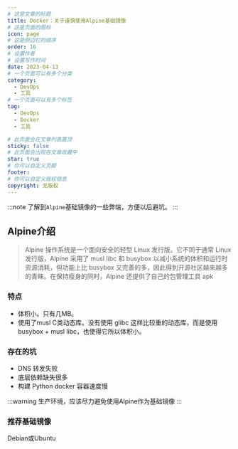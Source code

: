 ```yaml
---
# 这是文章的标题
title: Docker：关于谨慎使用Alpine基础镜像
# 这是页面的图标
icon: page
# 这是侧边栏的顺序
order: 16
# 设置作者
# 设置写作时间
date: 2023-04-13
# 一个页面可以有多个分类
category:
  - DevOps
  - 工具
# 一个页面可以有多个标签
tag:
  - DevOps
  - Docker
  - 工具

# 此页面会在文章列表置顶
sticky: false
# 此页面会出现在文章收藏中
star: true
# 你可以自定义页脚
footer: 
# 你可以自定义版权信息
copyright: 无版权
---
```


:::note
了解到`Alpine`基础镜像的一些弊端，方便以后避坑。
:::

## Alpine介绍

> Alpine 操作系统是一个面向安全的轻型 Linux 发行版。它不同于通常 Linux 发行版，Alpine 采用了 musl libc 和 busybox 以减小系统的体积和运行时资源消耗，但功能上比 busybox 又完善的多，因此得到开源社区越来越多的青睐。在保持瘦身的同时，Alpine 还提供了自己的包管理工具 apk

### 特点

- 体积小。只有几MB。
- 使用了musl C类动态库。没有使用 glibc 这样比较重的动态库，而是使用 busybox + musl libc，也使得它所以体积小。

### 存在的坑



- DNS 转发失败
- 底层依赖缺失很多
- 构建 Python docker 容器速度慢

:::warning 
生产环境，应该尽力避免使用Alpine作为基础镜像
:::

### 推荐基础镜像

Debian或Ubuntu